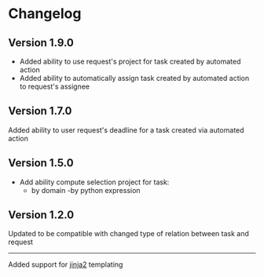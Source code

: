 # Changelog

## Version 1.9.0

- Added ability to use request's project for task created by automated action
- Added ability to automatically assign task created by automated action to request's assignee

## Version 1.7.0

Added ability to user request's deadline for a task created via automated action

## Version 1.5.0

- Add ability compute selection project for task:
    - by domain
    -by python expression

## Version 1.2.0

Updated to be compatible with changed type of relation between task and request

---

Added support for [jinja2](http://jinja.pocoo.org/) templating

